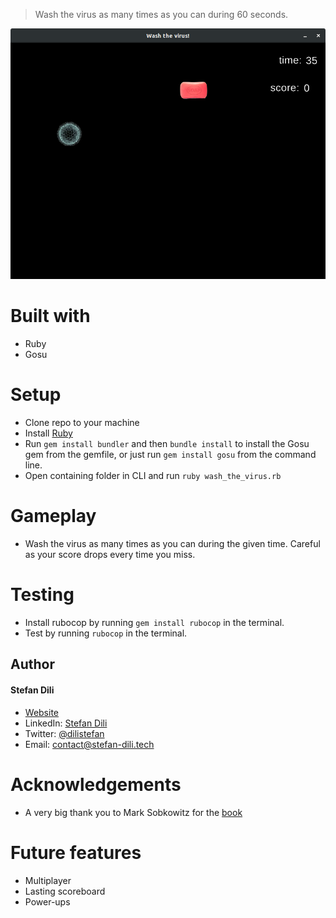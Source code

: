 > Wash the virus as many times as you can during 60 seconds.

![screenshot](screenshot.png)


# Built with

- Ruby
- Gosu

# Setup

- Clone repo to your machine
- Install [Ruby](https://www.ruby-lang.org/en/downloads/)
- Run `gem install bundler` and then `bundle install` to install the Gosu gem from the gemfile, or just run `gem install gosu` from the command line.
- Open containing folder in CLI and run `ruby wash_the_virus.rb`

# Gameplay

- Wash the virus as many times as you can during the given time. Careful as your score drops every time you miss.

# Testing

- Install rubocop by running `gem install rubocop` in the terminal.
- Test by running `rubocop` in the terminal.

## Author

#### Stefan Dili
- [Website](https://stefan-dili.tech)
- LinkedIn: [Stefan Dili](https://www.linkedin.com/in/stefan-dili/)
- Twitter: [@dilistefan](https://twitter.com/dilistefan)
- Email: contact@stefan-dili.tech

# Acknowledgements

- A very big thank you to Mark Sobkowitz for the [book](https://pragprog.com/book/msgpkids/learn-game-programming-with-ruby)

# Future features

- Multiplayer
- Lasting scoreboard
- Power-ups
